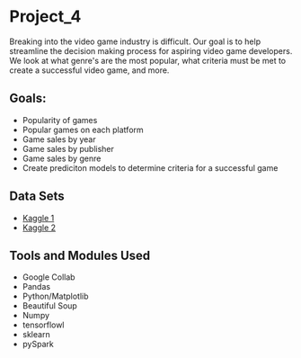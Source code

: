 # Project_4

Breaking into the video game industry is difficult. Our goal is to help streamline the decision making process for aspiring video game developers. We look at what genre's are the most popular, what criteria must be met to create a successful video game, and more. 

<h2>Goals:</h2>
<ul>
<li>Popularity of games</li>
<li>Popular games on each platform</li>
<li>Game sales by year</li>
<li>Game sales by publisher</li>
<li>Game sales by genre</li>
<li>Create prediciton models to determine criteria for a successful game</li>
</ul>

<h2>Data Sets</h2>
<ul>
<li><a href="https://www.kaggle.com/datasets/arnabchaki/popular-video-games-1980-2023?resource=download">Kaggle 1</a></li>
<li><a href="https://www.kaggle.com/datasets/ulrikthygepedersen/video-games-sales">Kaggle 2</a></li>
</ul>

<h2>Tools and Modules Used</h2>
<ul>
<li>Google Collab</li>
<li>Pandas</li>
<li>Python/Matplotlib</li>
<li>Beautiful Soup</li>
<li>Numpy</li>
<li>tensorflowl</li>
<li>sklearn</li>
<li>pySpark</li>
</ul>
